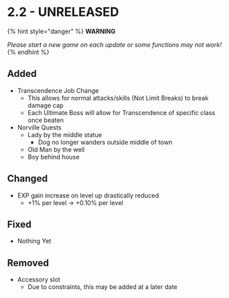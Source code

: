 # 2.2 - UNRELEASED



{% hint style="danger" %}
**WARNING**

_Please start a new game on each update or some functions may not work!_
{% endhint %}

## Added

* Transcendence Job Change
  * This allows for normal attacks/skills \(Not Limit Breaks\) to break damage cap
  * Each Ultimate Boss will allow for Transcendence of specific class once beaten
* Norville Quests
  * Lady by the middle statue
    * Dog no longer wanders outside middle of town
  * Old Man by the well
  * Boy behind house

## Changed

* EXP gain increase on level up drastically reduced
  *  +1% per level  -&gt; +0.10% per level

## Fixed

* Nothing Yet

## Removed

* Accessory slot
  * Due to constraints, this may be added at a later date

